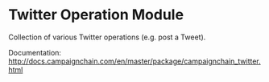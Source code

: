 Twitter Operation Module
========================

Collection of various Twitter operations (e.g. post a Tweet).

Documentation: http://docs.campaignchain.com/en/master/package/campaignchain_twitter.html
